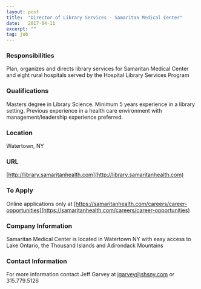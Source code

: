 ```yaml
---
layout: post
title:  "Director of Library Services - Samaritan Medical Center"
date:   2017-04-11
excerpt: ""
tag: job
---
```




### Responsibilities   

Plan, organizes and directs library services for Samaritan Medical Center and eight rural hospitals served by the Hospital Library Services Program


### Qualifications   

Masters degree in Library Science.  Minimum 5 years experience in a library setting.  Previous experience in a health care environment with management/leadership experience preferred.




### Location   

Watertown, NY


### URL   

[http://library.samaritanhealth.com](http://library.samaritanhealth.com)

### To Apply   

Online applications only at [https://samaritanhealth.com/careers/career-opportunities](https://samaritanhealth.com/careers/career-opportunities)


### Company Information   

Samaritan Medical Center is located in Watertown NY with easy access to Lake Ontario, the Thousand Islands and Adirondack Mountains


### Contact Information   

For more information contact Jeff Garvey at jgarvey@shsny.com or 315.779.5126

